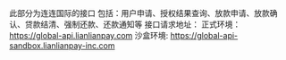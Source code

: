 此部分为连连国际的接口
包括：用户申请、授权结果查询、放款申请、放款确认、贷款结清、强制还款、还款通知等
接口请求地址：
正式环境：https://global-api.lianlianpay.com
沙盒环境: https://global-api-sandbox.lianlianpay-inc.com
